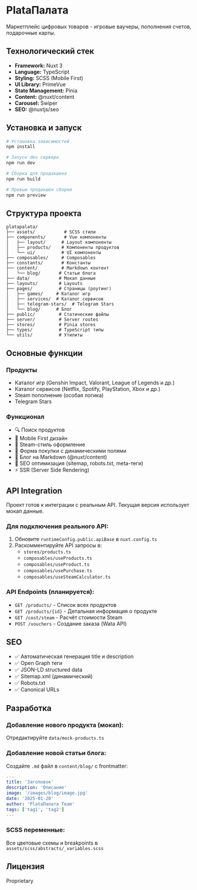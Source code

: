 # PlataПалата

Маркетплейс цифровых товаров - игровые ваучеры, пополнения счетов, подарочные карты.

## Технологический стек

- **Framework:** Nuxt 3
- **Language:** TypeScript
- **Styling:** SCSS (Mobile First)
- **UI Library:** PrimeVue
- **State Management:** Pinia
- **Content:** @nuxt/content
- **Carousel:** Swiper
- **SEO:** @nuxtjs/seo

## Установка и запуск

```bash
# Установка зависимостей
npm install

# Запуск dev сервера
npm run dev

# Сборка для продакшена
npm run build

# Превью продакшен сборки
npm run preview
```

## Структура проекта

```
platapalata/
├── assets/           # SCSS стили
├── components/       # Vue компоненты
│   ├── layout/      # Layout компоненты
│   ├── products/    # Компоненты продуктов
│   └── ui/          # UI компоненты
├── composables/     # Composables
├── constants/       # Константы
├── content/         # Markdown контент
│   └── blog/       # Статьи блога
├── data/           # Мокап данные
├── layouts/        # Layouts
├── pages/          # Страницы (роутинг)
│   ├── games/     # Каталог игр
│   ├── services/  # Каталог сервисов
│   ├── telegram-stars/  # Telegram Stars
│   └── blog/      # Блог
├── public/         # Статические файлы
├── server/         # Server routes
├── stores/         # Pinia stores
├── types/          # TypeScript типы
└── utils/          # Утилиты

```

## Основные функции

### Продукты

- Каталог игр (Genshin Impact, Valorant, League of Legends и др.)
- Каталог сервисов (Netflix, Spotify, PlayStation, Xbox и др.)
- Steam пополнение (особая логика)
- Telegram Stars

### Функционал

- 🔍 Поиск продуктов
- 📱 Mobile First дизайн
- 🎨 Steam-стиль оформление
- 🛒 Форма покупки с динамическими полями
- 📝 Блог на Markdown (@nuxt/content)
- 🔐 SEO оптимизация (sitemap, robots.txt, meta-теги)
- ⚡ SSR (Server Side Rendering)

## API Integration

Проект готов к интеграции с реальным API. Текущая версия использует мокап данные.

### Для подключения реального API:

1. Обновите `runtimeConfig.public.apiBase` в `nuxt.config.ts`
2. Раскомментируйте API запросы в:
   - `stores/products.ts`
   - `composables/useProducts.ts`
   - `composables/useProduct.ts`
   - `composables/usePurchase.ts`
   - `composables/useSteamCalculator.ts`

### API Endpoints (планируется):

- `GET /products/` - Список всех продуктов
- `GET /products/{id}` - Детальная информация о продукте
- `GET /cost/steam` - Расчёт стоимости Steam
- `POST /vouchers` - Создание заказа (Wata API)

## SEO

- ✅ Автоматическая генерация title и description
- ✅ Open Graph теги
- ✅ JSON-LD structured data
- ✅ Sitemap.xml (динамический)
- ✅ Robots.txt
- ✅ Canonical URLs

## Разработка

### Добавление нового продукта (мокап):

Отредактируйте `data/mock-products.ts`

### Добавление новой статьи блога:

Создайте `.md` файл в `content/blog/` с frontmatter:

```yaml
---
title: 'Заголовок'
description: 'Описание'
image: '/images/blog/image.jpg'
date: '2025-01-20'
author: 'PlataПалата Team'
tags: ['tag1', 'tag2']
---
```

### SCSS переменные:

Все цветовые схемы и breakpoints в `assets/scss/abstracts/_variables.scss`

## Лицензия

Proprietary

